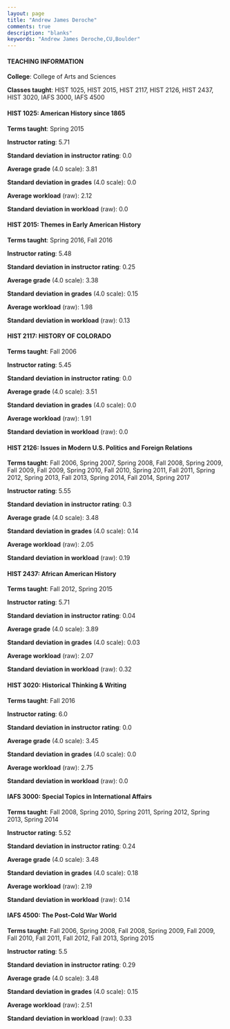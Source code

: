 ```yaml
---
layout: page
title: "Andrew James Deroche" 
comments: true
description: "blanks"
keywords: "Andrew James Deroche,CU,Boulder"
---
```

<head>
<script src="https://ajax.googleapis.com/ajax/libs/jquery/2.1.3/jquery.min.js"></script>
<script src="https://dl.dropboxusercontent.com/s/pc42nxpaw1ea4o9/highcharts.js?dl=0"></script>
<!-- <script src="../assets/js/highcharts.js"></script> -->
<style type="text/css">@font-face {
	font-family: "Bebas Neue";
	src: url(https://www.filehosting.org/file/details/544349/BebasNeue Regular.otf) format("opentype");
	}
	h1.Bebas { 
		font-family: "Bebas Neue", Verdana, Tahoma;
	}
</style>
</head>
	   
#### TEACHING INFORMATION

**College**: College of Arts and Sciences

**Classes taught**: HIST 1025, HIST 2015, HIST 2117, HIST 2126, HIST 2437, HIST 3020, IAFS 3000, IAFS 4500

#### HIST 1025: American History since 1865

**Terms taught**: Spring 2015

**Instructor rating**: 5.71

**Standard deviation in instructor rating**: 0.0

**Average grade** (4.0 scale): 3.81

**Standard deviation in grades** (4.0 scale): 0.0

**Average workload** (raw): 2.12

**Standard deviation in workload** (raw): 0.0

#### HIST 2015: Themes in Early American History

**Terms taught**: Spring 2016, Fall 2016

**Instructor rating**: 5.48

**Standard deviation in instructor rating**: 0.25

**Average grade** (4.0 scale): 3.38

**Standard deviation in grades** (4.0 scale): 0.15

**Average workload** (raw): 1.98

**Standard deviation in workload** (raw): 0.13

#### HIST 2117: HISTORY OF COLORADO

**Terms taught**: Fall 2006

**Instructor rating**: 5.45

**Standard deviation in instructor rating**: 0.0

**Average grade** (4.0 scale): 3.51

**Standard deviation in grades** (4.0 scale): 0.0

**Average workload** (raw): 1.91

**Standard deviation in workload** (raw): 0.0

#### HIST 2126: Issues in Modern U.S. Politics and Foreign Relations

**Terms taught**: Fall 2006, Spring 2007, Spring 2008, Fall 2008, Spring 2009, Fall 2009, Fall 2009, Spring 2010, Fall 2010, Spring 2011, Fall 2011, Spring 2012, Spring 2013, Fall 2013, Spring 2014, Fall 2014, Spring 2017

**Instructor rating**: 5.55

**Standard deviation in instructor rating**: 0.3

**Average grade** (4.0 scale): 3.48

**Standard deviation in grades** (4.0 scale): 0.14

**Average workload** (raw): 2.05

**Standard deviation in workload** (raw): 0.19

#### HIST 2437: African American History

**Terms taught**: Fall 2012, Spring 2015

**Instructor rating**: 5.71

**Standard deviation in instructor rating**: 0.04

**Average grade** (4.0 scale): 3.89

**Standard deviation in grades** (4.0 scale): 0.03

**Average workload** (raw): 2.07

**Standard deviation in workload** (raw): 0.32

#### HIST 3020: Historical Thinking & Writing

**Terms taught**: Fall 2016

**Instructor rating**: 6.0

**Standard deviation in instructor rating**: 0.0

**Average grade** (4.0 scale): 3.45

**Standard deviation in grades** (4.0 scale): 0.0

**Average workload** (raw): 2.75

**Standard deviation in workload** (raw): 0.0

#### IAFS 3000: Special Topics in International Affairs

**Terms taught**: Fall 2008, Spring 2010, Spring 2011, Spring 2012, Spring 2013, Spring 2014

**Instructor rating**: 5.52

**Standard deviation in instructor rating**: 0.24

**Average grade** (4.0 scale): 3.48

**Standard deviation in grades** (4.0 scale): 0.18

**Average workload** (raw): 2.19

**Standard deviation in workload** (raw): 0.14

#### IAFS 4500: The Post-Cold War World

**Terms taught**: Fall 2006, Spring 2008, Fall 2008, Spring 2009, Fall 2009, Fall 2010, Fall 2011, Fall 2012, Fall 2013, Spring 2015

**Instructor rating**: 5.5

**Standard deviation in instructor rating**: 0.29

**Average grade** (4.0 scale): 3.48

**Standard deviation in grades** (4.0 scale): 0.15

**Average workload** (raw): 2.51

**Standard deviation in workload** (raw): 0.33

